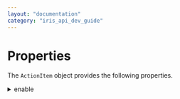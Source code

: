 ```yaml
---
layout: "documentation"
category: "iris_api_dev_guide"
---
```

                             


Properties
==========

The `ActionItem` object provides the following properties.


<details close markdown="block"><summary>enable</summary> 

* * *

Enables or disables the `ActionItem` object.

### Syntax

{% highlight voltMx %}
enable
{% endhighlight %}

### Example

{% highlight voltMx %}
// Disable an action item.
myActionItem.enable = false;
{% endhighlight %}

### Type

Boolean

### Read/Write

Read+Write

### Remarks

Set this property to `true` to enable the `ActionItem` object. To disable it, set this property to `false`.

Platform Availability

### iOS

* * *

![](resources/prettify/onload.png)
</details>
